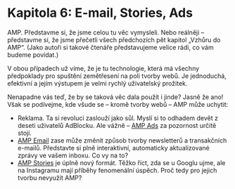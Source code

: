 # Kapitola 6: E-mail, Stories, Ads

AMP. Představme si, že jsme celou tu věc vymysleli. Nebo reálněji – představme si, že jsme přečetli všech předchozích pět kapitol „Vzhůru do AMP“. (Jako autoři si takové čtenáře představujeme velice rádi, co vám budeme povídat.)

V obou případech už víme, že je tu technologie, která má všechny předpoklady pro spuštění zemětřesení na poli tvorby webů. Je jednoduchá, efektivní a jejím výstupem je velmi rychlý uživatelský prožitek.

Nenapadne vás teď, že by se taková věc dala použít i jinde? Jasně že ano! Však se podívejme, kde všude se – kromě tvorby webů – AMP může uchytit:

* Reklama. Ta si revoluci zaslouží jako sůl. Myslí si to odhadem devět z deseti uživatelů AdBlocku. Ale vážně – [AMP Ads](amp-ads.md) za pozornost určitě stojí.
* [AMP Email](amp-email.md) zase může změnit způsob tvorby newsletterů a transakčních e-mailů. Představte si plně interaktivní, automaticky aktualizované zprávy ve vašem inboxu. Co vy na to?
* [AMP Stories](amp-email.md) je úplně nový formát. Těžko říct, zda se u Googlu ujme, ale na Instagramu mají příběhy fenomenální úspěch. Proč tedy pro jejich tvorbu nevyužít AMP?
